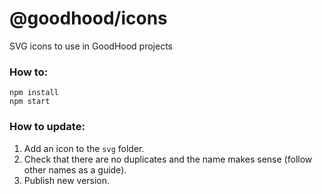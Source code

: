 @goodhood/icons
===============

SVG icons to use in GoodHood projects

### How to:
```
npm install
npm start
```

### How to update:
1. Add an icon to the `svg` folder.
2. Check that there are no duplicates and the name makes sense (follow other names as a guide).
3. Publish new version.
